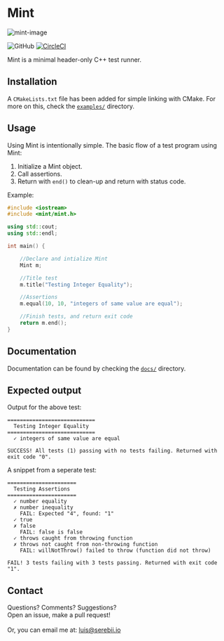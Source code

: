 # Mint
![mint-image](https://i.imgur.com/aM2SNDD.png)

![GitHub](https://img.shields.io/github/license/Luiserebii/Mint?color=g)
[![CircleCI](https://circleci.com/gh/Luiserebii/Mint.svg?style=svg)](https://circleci.com/gh/Luiserebii/Mint)

Mint is a minimal header-only C++ test runner.

## Installation
A `CMakeLists.txt` file has been added for simple linking with CMake. For more on this, check the [`examples/`](examples) directory.

## Usage
Using Mint is intentionally simple. The basic flow of a test program using Mint:

1. Initialize a Mint object.
2. Call assertions.
3. Return with `end()` to clean-up and return with status code.

Example:

```cpp
#include <iostream>
#include <mint/mint.h>

using std::cout;
using std::endl;

int main() {

    //Declare and intialize Mint
    Mint m;

    //Title test
    m.title("Testing Integer Equality");

    //Assertions
    m.equal(10, 10, "integers of same value are equal");

    //Finish tests, and return exit code
    return m.end();
}

```
## Documentation

Documentation can be found by checking the [`docs/`](docs) directory.

## Expected output

Output for the above test:
```
============================
  Testing Integer Equality
============================
  ✓ integers of same value are equal

SUCCESS! All tests (1) passing with no tests failing. Returned with exit code "0".
```

A snippet from a seperate test:
```
======================
  Testing Assertions
======================
  ✓ number equality
  ✗ number inequality
    FAIL: Expected "4", found: "1"
  ✓ true
  ✗ false
    FAIL: false is false
  ✓ throws caught from throwing function
  ✗ throws not caught from non-throwing function
    FAIL: willNotThrow() failed to throw (function did not throw)

FAIL! 3 tests failing with 3 tests passing. Returned with exit code "1".
```



## Contact

Questions? Comments? Suggestions? <br/>
Open an issue, make a pull request!
<br/><br/>
Or, you can email me at: luis@serebii.io
